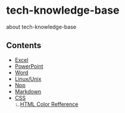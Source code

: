 # tech-knowledge-base

about tech-knowledge-base

## Contents

* [Excel](./Excel)
* [PowerPoint](./PowerPoint)
* [Word](./Word)
* [Linux/Unix](./Linux)
* [Npp](./Npp)
* [Markdown](./Markdown)
* [CSS](./CSS)<br>∟[HTML Color Refference](https://chrrl.github.io/tech-knowledge-base/CSS/)


